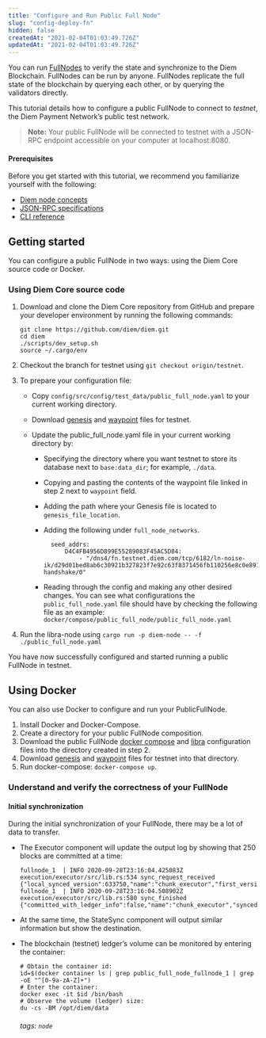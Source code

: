 ```yaml
---
title: "Configure and Run Public Full Node"
slug: "config-deploy-fn"
hidden: false
createdAt: "2021-02-04T01:03:49.726Z"
updatedAt: "2021-02-04T01:03:49.726Z"
---
```

You can run [FullNodes](/core/nodes.md#fullnodes) to verify the state and synchronize to the Diem Blockchain. FullNodes can be run by anyone. FullNodes replicate the full state of the blockchain by querying each other, or by querying the validators directly.

This tutorial details how to configure a public FullNode to connect to *testnet*, the Diem Payment Network’s public test network.

>
> **Note:** Your public FullNode will be connected to testnet with a JSON-RPC endpoint accessible on your computer at localhost:8080.
>

#### Prerequisites
Before you get started with this tutorial, we recommend you familiarize yourself with the following:
* [Diem node concepts](/core/nodes.md)
* [JSON-RPC specifications](https://github.com/diem/diem/blob/master/json-rpc/json-rpc-spec.md)
* [CLI reference](/core/diem-cli.md)


## Getting started
You can configure a public FullNode in two ways: using the Diem Core source code or Docker.

### Using Diem Core source code
1. Download and clone the Diem Core repository from GitHub and prepare your developer environment by running the following commands:
     ```
     git clone https://github.com/diem/diem.git
     cd diem
     ./scripts/dev_setup.sh
     source ~/.cargo/env
     ```

2. Checkout the branch for testnet using `git checkout origin/testnet`.

3. To prepare your configuration file:

     * Copy `config/src/config/test_data/public_full_node.yaml` to your current working directory.

     * Download [genesis](https://testnet.libra.org/genesis.blob) and [waypoint](https://testnet.libra.org/waypoint.txt) files for testnet.

     * Update the public_full_node.yaml file in your current working directory by:

       * Specifying the directory where you want testnet to store its database next to `base:data_dir`; for example, `./data`.

       * Copying and pasting the contents of the waypoint file linked in step 2 next to `waypoint` field.

       * Adding the path where your Genesis file is located to `genesis_file_location`.

       * Adding the following under `full_node_networks`.

          ```
          	seed_addrs:
                D4C4FB4956D899E55289083F45AC5D84:
                    - "/dns4/fn.testnet.diem.com/tcp/6182/ln-noise-ik/d29d01bed8ab6c30921b327823f7e92c63f8371456fb110256e8c0e8911f4938/ln-handshake/0"
          ```

       * Reading through the config and making any other desired changes. You can see what configurations the `public_full_node.yaml` file should have by checking the following file as an example: `docker/compose/public_full_node/public_full_node.yaml`
4. Run the libra-node using `cargo run -p diem-node -- -f ./public_full_node.yaml`



You have now successfully configured and started running a public FullNode in testnet.

## Using Docker

You can also use Docker to configure and run your PublicFullNode.

1. Install Docker and Docker-Compose.
2. Create a directory for your public FullNode composition.
3. Download the public FullNode [docker compose](https://github.com/libra/libra/tree/master/docker/compose/public_full_node/docker-compose.yaml) and [libra](https://github.com/libra/libra/tree/master/docker/compose/public_full_node/public_full_node.yaml) configuration files into the directory created in step 2.
4. Download [genesis](https://testnet.libra.org/genesis.blob) and [waypoint](https://testnet.libra.org/waypoint.txt) files for testnet into that directory.
5. Run docker-compose: `docker-compose up`.


### Understand and verify the correctness of your FullNode

#### Initial synchronization
During the initial synchronization of your FullNode, there may be a lot of data to transfer.

* The Executor component will update the output log by showing that 250 blocks are committed at a time:

  ```
  fullnode_1  | INFO 2020-09-28T23:16:04.425083Z execution/executor/src/lib.rs:534 sync_request_received {"local_synced_version":633750,"name":"chunk_executor","first_version_in_request":633751,"num_txns_in_request":250}
  fullnode_1  | INFO 2020-09-28T23:16:04.508902Z execution/executor/src/lib.rs:580 sync_finished {"committed_with_ledger_info":false,"name":"chunk_executor","synced_to_version":634000}
  ```

* At the same time, the StateSync component will output similar information but show the destination.

* The blockchain (testnet) ledger’s volume can be monitored by entering the container:

  ```
  # Obtain the container id:
  id=$(docker container ls | grep public_full_node_fullnode_1 | grep -oE "^[0-9a-zA-Z]+")
  # Enter the container:
  docker exec -it $id /bin/bash
  # Observe the volume (ledger) size:
  du -cs -BM /opt/diem/data
  ```


  ###### tags: `node`